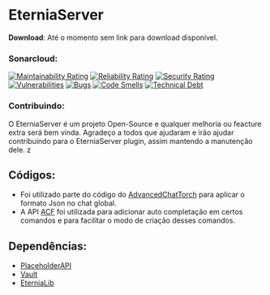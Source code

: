 # EterniaServer
**Download**: Até o momento sem link para download disponível.
### Sonarcloud:
[![Maintainability Rating](https://sonarcloud.io/api/project_badges/measure?project=yurinogueira_EterniaServer&metric=sqale_rating)](https://sonarcloud.io/dashboard?id=yurinogueira_EterniaServer)
[![Reliability Rating](https://sonarcloud.io/api/project_badges/measure?project=yurinogueira_EterniaServer&metric=reliability_rating)](https://sonarcloud.io/dashboard?id=yurinogueira_EterniaServer)
[![Security Rating](https://sonarcloud.io/api/project_badges/measure?project=yurinogueira_EterniaServer&metric=security_rating)](https://sonarcloud.io/dashboard?id=yurinogueira_EterniaServer)
[![Vulnerabilities](https://sonarcloud.io/api/project_badges/measure?project=yurinogueira_EterniaServer&metric=vulnerabilities)](https://sonarcloud.io/dashboard?id=yurinogueira_EterniaServer)
[![Bugs](https://sonarcloud.io/api/project_badges/measure?project=yurinogueira_EterniaServer&metric=bugs)](https://sonarcloud.io/dashboard?id=yurinogueira_EterniaServer)
[![Code Smells](https://sonarcloud.io/api/project_badges/measure?project=yurinogueira_EterniaServer&metric=code_smells)](https://sonarcloud.io/dashboard?id=yurinogueira_EterniaServer)
[![Technical Debt](https://sonarcloud.io/api/project_badges/measure?project=yurinogueira_EterniaServer&metric=sqale_index)](https://sonarcloud.io/dashboard?id=yurinogueira_EterniaServer)
### Contribuindo:
O EterniaServer é um projeto Open-Source e qualquer melhoria ou feacture extra será bem vinda. Agradeço
a todos que ajudaram e irão ajudar contribuindo para o EterniaServer plugin, assim mantendo a manutenção dele.
z
## Códigos:
- Foi utilizado parte do código do [AdvancedChatTorch](https://github.com/MCGamer00000/AdvancedChatTorch)
para aplicar o formato Json no chat global.
- A API [ACF](https://github.com/aikar/commands#annotation-command-framework-acf) foi utilizada
para adicionar auto completação em certos comandos e para facilitar o modo de criação
desses comandos.
## Dependências:
- [PlaceholderAPI](https://www.spigotmc.org/resources/placeholderapi.6245/)
- [Vault](https://www.spigotmc.org/resources/vault.34315/)
- [EterniaLib](https://github.com/yurinogueira/EterniaLib)
